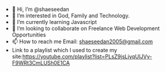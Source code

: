 - 👋 Hi, I’m @shaeseedan
- 👀 I’m interested in God, Family and Technology.
- 🌱 I’m currently learning Javascript
- 💞️ I’m looking to collaborate on Freelance Web Development Opportunities
- 📫 How to reach me Email: shaeseedan2005@gmail.com
- Link to a playlist which I used to create my site:https://youtube.com/playlist?list=PLsZ9jsLjyqUlJVy-F9WRt3CmLUSh0E1CA

<!---
shaeseedan/shaeseedan is a ✨ special ✨ repository because its `README.md` (this file) appears on your GitHub profile.
You can click the Preview link to take a look at your changes.
--->
